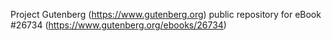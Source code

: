 Project Gutenberg (https://www.gutenberg.org) public repository for eBook #26734 (https://www.gutenberg.org/ebooks/26734)
